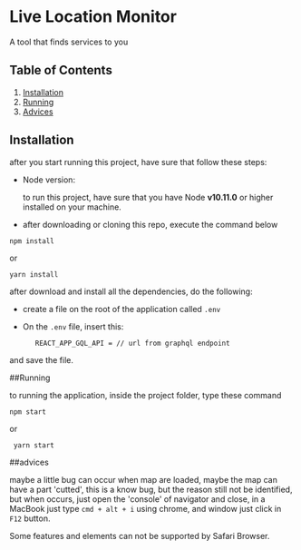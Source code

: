 # Live Location Monitor

A tool that finds services to you


## Table of Contents
1. [Installation](#installation)
2. [Running](#running)
3. [Advices](#Advices)


## Installation   

after you start running this project, have sure that follow these steps:

* Node version:
  
  to run this project, have sure that you have Node **v10.11.0** or higher installed on your machine.

* after downloading or cloning this repo, execute the command below

`npm install`
  
or 

`yarn install`


after download and install all the dependencies, do the following:

* create a file on the root of the application called  `.env` 

* On the `.env` file, insert this:

         REACT_APP_GQL_API = // url from graphql endpoint

 and save the file.



##Running

to running the application, inside the project folder, type these command

`npm start`

or 

` yarn start`

##advices

maybe a little bug can occur when map are loaded, maybe the map can have a part 'cutted', this is a know bug, but the reason still not be identified, but when occurs, just open the 'console' of navigator and close,  in a MacBook just type `cmd + alt + i` using chrome, and window just click in `F12` button.

Some features and elements can not be supported by Safari Browser.
